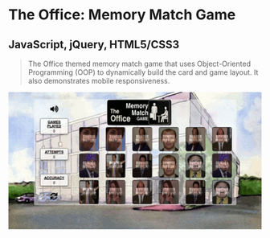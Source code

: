 # The Office: Memory Match Game

## JavaScript, jQuery, HTML5/CSS3

> The Office themed memory match game that uses Object-Oriented Programming (OOP) to dynamically build the card and game layout. It also demonstrates mobile responsiveness.

<img src="https://raw.githubusercontent.com/kryseno/theOffice-memoryMatch/dev/images/theOfficeMemoryMatch.png">
